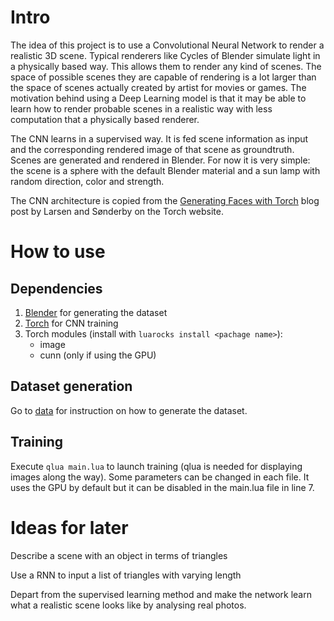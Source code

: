 # Intro
The idea of this project is to use a Convolutional Neural Network to render a realistic 3D scene.
Typical renderers like Cycles of Blender simulate light in a physically based way. This allows
them to render any kind of scenes. The space of possible scenes they are capable of rendering is
a lot larger than the space of scenes actually created by artist for movies or games. The
motivation behind using a Deep Learning model is that it may be able to learn how to render
probable scenes in a realistic way with less computation that a physically based renderer.

The CNN learns in a supervised way. It is fed scene information as input and the corresponding
rendered image of that scene as groundtruth. Scenes are generated and rendered in Blender. For
now it is very simple: the scene is a sphere with the default Blender material and a sun lamp
with random direction, color and strength.

The CNN architecture is copied from the
[Generating Faces with Torch](http://torch.ch/blog/2015/11/13/gan.html)
blog post by Larsen and Sønderby on the Torch website.


# How to use
## Dependencies
1. [Blender](https://www.blender.org "Blender") for generating the dataset
2. [Torch](http://torch.ch/ "Torch") for CNN training
3. Torch modules (install with `luarocks install <pachage name>`):
    * image
    * cunn (only if using the GPU)

## Dataset generation
Go to [data](data/README.md) for instruction on how to generate the dataset.

## Training
Execute `qlua main.lua` to launch training (qlua is needed for displaying images along the way).
Some parameters can be changed in each file. It uses the GPU by default but it can be disabled
in the main.lua file in line 7.

# Ideas for later
Describe a scene with an object in terms of triangles

Use a RNN to input a list of triangles with varying length

Depart from the supervised learning method and make the network learn what a realistic scene
looks like by analysing real photos.